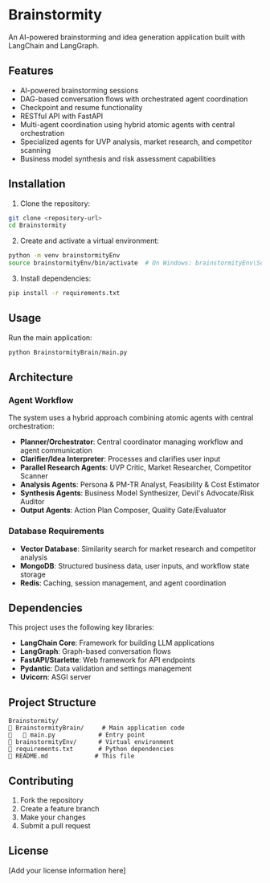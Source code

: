 # Brainstormity

An AI-powered brainstorming and idea generation application built with LangChain and LangGraph.

## Features

- AI-powered brainstorming sessions
- DAG-based conversation flows with orchestrated agent coordination
- Checkpoint and resume functionality
- RESTful API with FastAPI
- Multi-agent coordination using hybrid atomic agents with central orchestration
- Specialized agents for UVP analysis, market research, and competitor scanning
- Business model synthesis and risk assessment capabilities

## Installation

1. Clone the repository:
```bash
git clone <repository-url>
cd Brainstormity
```

2. Create and activate a virtual environment:
```bash
python -m venv brainstormityEnv
source brainstormityEnv/bin/activate  # On Windows: brainstormityEnv\Scripts\activate
```

3. Install dependencies:
```bash
pip install -r requirements.txt
```

## Usage

Run the main application:
```bash
python BrainstormityBrain/main.py
```

## Architecture

### Agent Workflow
The system uses a hybrid approach combining atomic agents with central orchestration:

- **Planner/Orchestrator**: Central coordinator managing workflow and agent communication
- **Clarifier/Idea Interpreter**: Processes and clarifies user input
- **Parallel Research Agents**: UVP Critic, Market Researcher, Competitor Scanner
- **Analysis Agents**: Persona & PM-TR Analyst, Feasibility & Cost Estimator
- **Synthesis Agents**: Business Model Synthesizer, Devil's Advocate/Risk Auditor
- **Output Agents**: Action Plan Composer, Quality Gate/Evaluator

### Database Requirements
- **Vector Database**: Similarity search for market research and competitor analysis
- **MongoDB**: Structured business data, user inputs, and workflow state storage
- **Redis**: Caching, session management, and agent coordination

## Dependencies

This project uses the following key libraries:
- **LangChain Core**: Framework for building LLM applications
- **LangGraph**: Graph-based conversation flows
- **FastAPI/Starlette**: Web framework for API endpoints
- **Pydantic**: Data validation and settings management
- **Uvicorn**: ASGI server

## Project Structure

```
Brainstormity/
   BrainstormityBrain/     # Main application code
      main.py            # Entry point
   brainstormityEnv/      # Virtual environment
   requirements.txt       # Python dependencies
   README.md             # This file
```

## Contributing

1. Fork the repository
2. Create a feature branch
3. Make your changes
4. Submit a pull request

## License

[Add your license information here]